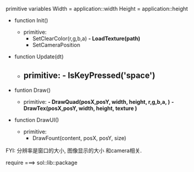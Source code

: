 primitive variables
  Width = application::width
  Height = application::height

- function Init()
  - primitive:
    <!-- - CreateCamera(width, height) -->
    - SetClearColor(r,g,b,a)
    **- LoadTexture(path)**
    - SetCameraPosition
  
- function Update(dt)
  - primitive:
    **- IsKeyPressed('space')**
    - 


- funtion Draw()
  - primitive:
    **- DrawQuad(posX,posY, width, height, r,g,b,a, )**
    **- DrawTex(posX,posY, width, height, texture )**
    <!-- - SetClearColor(r,g,b,a) -->
    <!-- - BeginScene(*m_Camera) -->
    <!-- - EndScene() -->


- function DrawUI()
  - primitive:
    - DrawFount(content, posX, posY, size)



FYI: 分辨率是窗口的大小,  图像显示的大小 和camera相关.

require  ===> sol::lib::package